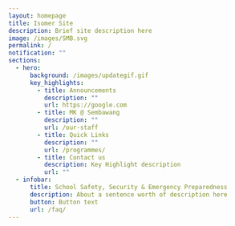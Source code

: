 ```yaml
---
layout: homepage
title: Isomer Site
description: Brief site description here
image: /images/SMB.svg
permalink: /
notification: ""
sections:
  - hero:
      background: /images/updategif.gif
      key_highlights:
        - title: Announcements
          description: ""
          url: https://google.com
        - title: MK @ Sembawang
          description: ""
          url: /our-staff
        - title: Quick Links
          description: ""
          url: /programmes/
        - title: Contact us
          description: Key Highlight description
          url: ""
  - infobar:
      title: School Safety, Security & Emergency Preparedness
      description: About a sentence worth of description here
      button: Button text
      url: /faq/
---
```

